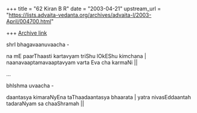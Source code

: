 +++
title = "62 Kiran B R"
date = "2003-04-21"
upstream_url = "https://lists.advaita-vedanta.org/archives/advaita-l/2003-April/004700.html"

+++
[Archive link](https://lists.advaita-vedanta.org/archives/advaita-l/2003-April/004700.html)

shrI bhagavaanuvaacha -

na mE paarThaasti kartavyam triShu lOkEShu kimchana |
naanavaaptamavaaptavyam varta Eva cha karmaNi ||

...

bhIshma uvaacha -

daantasya kimaraNyEna taThaadaantasya bhaarata |
yatra nivasEddaantah tadaraNyam sa chaaShramah ||

